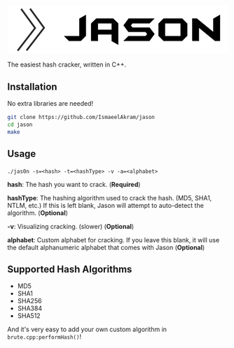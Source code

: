 ![Jason](https://raw.githubusercontent.com/ismaeelakram/jason/master/logo.png?raw=true)

The easiest hash cracker, written in C++.

## Installation
No extra libraries are needed!
```sh
git clone https://github.com/IsmaeelAkram/jason
cd jason
make
```

## Usage
`./jas0n -s=<hash> -t=<hashType> -v -a=<alphabet>`

**hash**: The hash you want to crack. (**Required**)

**hashType**: The hashing algorithm used to crack the hash. (MD5, SHA1, NTLM, etc.) If this is left blank, Jason will attempt to auto-detect the algorithm. (**Optional**)

**-v**: Visualizing cracking. (slower) (**Optional**)

**alphabet**: Custom alphabet for cracking. If you leave this blank, it will use the default alphanumeric alphabet that comes with Jason (**Optional**)

## Supported Hash Algorithms
- MD5
- SHA1
- SHA256
- SHA384
- SHA512

And it's very easy to add your own custom algorithm in `brute.cpp:performHash()`!
